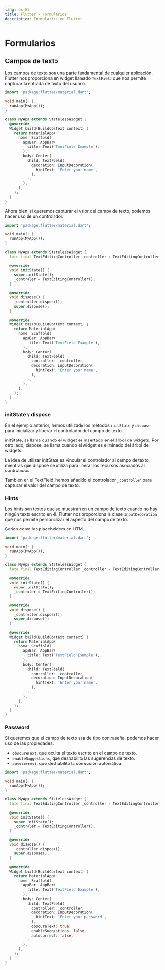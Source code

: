 ```yaml
---
lang: es-ES
title: Flutter - Formularios
description: Formularios en Flutter
---
```


# Formularios

## Campos de texto

Los campos de texto son una parte fundamental de cualquier aplicación. Flutter nos proporciona un widget llamado `TextField` que nos permite capturar la entrada de texto del usuario.

```dart
import 'package:flutter/material.dart';

void main() {
  runApp(MyApp());
}

class MyApp extends StatelessWidget {
  @override
  Widget build(BuildContext context) {
    return MaterialApp(
      home: Scaffold(
        appBar: AppBar(
          title: Text('TextField Example'),
        ),
        body: Center(
          child: TextField(
            decoration: InputDecoration(
              hintText: 'Enter your name',
            ),
          ),
        ),
      ),
    );
  }
}
```

Ahora bien, si queremos capturar el valor del campo de texto, podemos hacer uso de un controlador.

```dart
import 'package:flutter/material.dart';

void main() {
  runApp(MyApp());
}

class MyApp extends StatelessWidget {
  late final TextEditingController _controller = TextEditingController();

  @override
  void initState() {
    super.initState();
    _controler = TextEditingController();
  }

  @override
  void dispose() {
    _controller.dispose();
    super.dispose();
  }

  @override
  Widget build(BuildContext context) {
    return MaterialApp(
      home: Scaffold(
        appBar: AppBar(
          title: Text('TextField Example'),
        ),
        body: Center(
          child: TextField(
            controller: _controller,
            decoration: InputDecoration(
              hintText: 'Enter your name',
            ),
          ),
        ),
      ),
    );
  }
}
```

### initState y dispose

En el ejemplo anterior, hemos utilizado los métodos `initState` y `dispose` para inicializar y liberar el controlador del campo de texto.

initState, se llama cuando el widget es insertado en el árbol de widgets. Por otro lado, dispose, se llama cuando el widget es eliminado del árbol de widgets.

La idea de utilizar initState es vincular el controlador al campo de texto, mientras que dispose se utiliza para liberar los recursos asociados al controlador.

También en el TextField, hemos añadido el controlador `_controller` para capturar el valor del campo de texto.

### Hints

Los hints son textos que se muestran en un campo de texto cuando no hay ningún texto escrito en él. Flutter nos proporciona la clase `InputDecoration` que nos permite personalizar el aspecto del campo de texto.

Serian como los placeholders en HTML.

```dart
import 'package:flutter/material.dart';

void main() {
  runApp(MyApp());
}

class MyApp extends StatelessWidget {
  late final TextEditingController _controller = TextEditingController();

  @override
  void initState() {
    super.initState();
    _controler = TextEditingController();
  }

  @override
  void dispose() {
    _controller.dispose();
    super.dispose();
  }

  @override
  Widget build(BuildContext context) {
    return MaterialApp(
      home: Scaffold(
        appBar: AppBar(
          title: Text('TextField Example'),
        ),
        body: Center(
          child: TextField(
            controller: _controller,
            decoration: InputDecoration(
              hintText: 'Enter your name',
            ),
          ),
        ),
      ),
    );
  }
}
```

### Password

Si queremos que el campo de texto sea de tipo contraseña, podemos hacer uso de las propiedades:

- `obscureText`, que oculta el texto escrito en el campo de texto.
- `enableSuggestions`, que deshabilita las sugerencias de texto.
- `autocorrect`, que deshabilita la corrección automática.

```dart
import 'package:flutter/material.dart';

void main() {
  runApp(MyApp());
}

class MyApp extends StatelessWidget {
  late final TextEditingController _controller = TextEditingController();

  @override
  void initState() {
    super.initState();
    _controler = TextEditingController();
  }

  @override
  void dispose() {
    _controller.dispose();
    super.dispose();
  }

  @override
  Widget build(BuildContext context) {
    return MaterialApp(
      home: Scaffold(
        appBar: AppBar(
          title: Text('TextField Example'),
        ),
        body: Center(
          child: TextField(
            controller: _controller,
            decoration: InputDecoration(
              hintText: 'Enter your password',
            ),
            obscureText: true,
            enableSuggestions: false,
            autocorrect: false,
          ),
        ),
      ),
    );
  }
}
```
